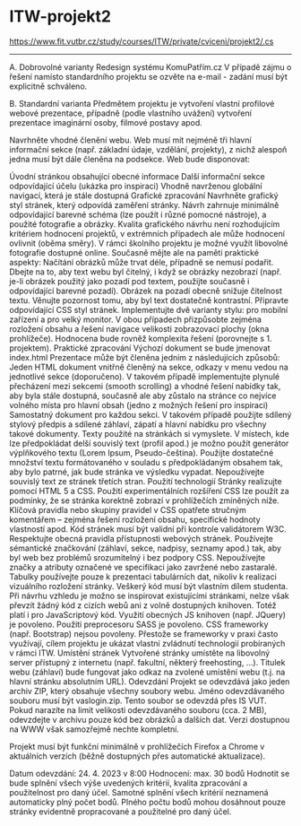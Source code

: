 # ITW-projekt2
https://www.fit.vutbr.cz/study/courses/ITW/private/cviceni/projekt2/.cs
___
A. Dobrovolné varianty
Redesign systému KomuPatřím.cz
V případě zájmu o řešení namísto standardního projektu se ozvěte na e-mail - zadání musí být explicitně schváleno.

B. Standardní varianta
Předmětem projektu je vytvoření vlastní profilové webové prezentace, případně (podle vlastního uvážení) vytvoření prezentace imaginární osoby, filmové postavy apod.

Navrhněte vhodné členění webu. Web musí mít nejméně tři hlavní informační sekce (např. základní údaje, vzdělání, projekty), z nichž alespoň jedna musí být dále členěna na podsekce. Web bude disponovat:

Úvodní stránkou obsahující obecné informace
Další informační sekce odpovídající účelu (ukázka pro inspiraci)
Vhodně navrženou globální navigací, která je stále dostupná
Grafické zpracování
Navrhněte grafický styl stránek, který odpovídá zaměření stránky. Návrh zahrnuje minimálně odpovídající barevné schéma (lze použít i různé pomocné nástroje), a použité fotografie a obrázky. Kvalita grafického návrhu není rozhodujícím kritériem hodnocení projektů, v extrémních případech ale může hodnocení ovlivnit (oběma směry).
V rámci školního projektu je možné využít libovolné fotografie dostupné online. Současně mějte ale na paměti praktické aspekty:
Načítání obrázků může trvat déle, případně se nemusí podařit. Dbejte na to, aby text webu byl čitelný, i když se obrázky nezobrazí (např. je-li obrázek použitý jako pozadí pod textem, použijte současně i odpovídající barevné pozadí).
Obrázek na pozadí obecně snižuje čitelnost textu. Věnujte pozornost tomu, aby byl text dostatečně kontrastní.
Připravte odpovídající CSS styl stránek.
Implementujte dvě varianty stylu: pro mobilní zařízení a pro velký monitor. V obou případech přizpůsobte zejména rozložení obsahu a řešení navigace velikosti zobrazovací plochy (okna prohlížeče).
Hodnocena bude rovněž komplexita řešení (porovnejte s 1. projektem).
Praktické zpracování
Výchozí dokument se bude jmenovat index.html
Prezentace může být členěna jedním z následujících způsobů:
Jeden HTML dokument vnitřně členěný na sekce, odkazy v menu vedou na jednotlivé sekce (doporučeno). V takovém případě implementujte plynulé přecházení mezi sekcemi (smooth scrolling) a vhodné řešení nabídky tak, aby byla stále dostupná, současně ale aby zůstalo na stránce co nejvíce volného místa pro hlavní obsah (jedno z možných řešení pro inspiraci)
Samostatný dokument pro každou sekci. V takovém případě použijte sdílený stylový předpis a sdílené záhlaví, zápatí a hlavní nabídku pro všechny takové dokumenty.
Texty použité na stránkách si vymyslete. V místech, kde lze předpokládat delší souvislý text (profil apod.) je možno použít generátor výplňkového textu (Lorem Ipsum, Pseudo-čeština). Použijte dostatečné množství textu formátovaného v souladu s předpokládaným obsahem tak, aby bylo patrné, jak bude stránka ve výsledku vypadat. Nepoužívejte souvislý text ze stránek třetích stran.
Použití technologií
Stránky realizujte pomocí HTML 5 a CSS. Použití experimentálních rozšíření CSS lze použít za podmínky, že se stránka korektně zobrazí v prohlížečích zmíněných níže.
Klíčová pravidla nebo skupiny pravidel v CSS opatřete stručným komentářem – zejména řešení rozložení obsahu, specifické hodnoty vlastností apod.
Kód stránek musí být validní při kontrole validátorem W3C.
Respektujte obecná pravidla přístupnosti webových stránek.
Používejte sémantické značkování (záhlaví, sekce, nadpisy, seznamy apod.) tak, aby byl web bez problémů srozumitelný i bez podpory CSS.
Nepoužívejte značky a atributy označené ve specifikaci jako zavržené nebo zastaralé.
Tabulky používejte pouze k prezentaci tabulárních dat, nikoliv k realizaci vizuálního rozložení stránky.
Veškerý kód musí být vlastním dílem studenta. Při návrhu vzhledu je možno se inspirovat existujícími stránkami, nelze však převzít žádný kód z cizích webů ani z volně dostupných knihoven. Totéž platí i pro JavaScriptový kód. Využití obecných JS knihoven (např. JQuery) je povoleno. Použití preprocesoru SASS je povoleno. CSS frameworky (např. Bootstrap) nejsou povoleny. Přestože se frameworky v praxi často využívají, cílem projektu je ukázat vlastní zvládnutí technologií probíraných v rámci ITW.
Umístění stránek
Vytvořené stránky umístěte na libovolný server přístupný z internetu (např. fakultní, některý freehosting, ...).
Titulek webu (záhlaví) bude fungovat jako odkaz na zvolené umístění webu (t.j. na hlavní stránku absolutním URL).
Odevzdání
Projekt se odevzdává jako jeden archiv ZIP, který obsahuje všechny soubory webu. Jméno odevzdávaného souboru musí být vaslogin.zip. Tento soubor se odevzdá přes IS VUT. Pokud narazíte na limit velikosti odevzdávaného souboru (cca. 2 MB), odevzdejte v archivu pouze kód bez obrázků a dalších dat. Verzi dostupnou na WWW však samozřejmě nechte kompletní.

Projekt musí být funkční minimálně v prohlížečích Firefox a Chrome v aktuálních verzích (běžně dostupných přes automatické aktualizace).

Datum odevzdání: 24. 4. 2023 v 8:00
Hodnocení: max. 30 bodů
Hodnotit se bude splnění všech výše uvedených kritérií, kvalita zpracování a použitelnost pro daný účel. Samotné splnění všech kritérií neznamená automaticky plný počet bodů. Plného počtu bodů mohou dosáhnout pouze stránky evidentně propracované a použitelné pro daný účel.